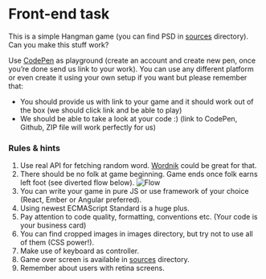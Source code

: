 # Front-end task

This is a simple Hangman game (you can find PSD in [sources](/sources) directory). Can you make this stuff work?

Use [CodePen](http://codepen.io/) as playground (create an account and create new pen, once you’re done send us link to your work). You can use any different platform or even create it using your own setup if you want but please remember that:
+ You should provide us with link to your game and it should work out of the box (we should click link and be able to play)
+ We should be able to take a look at your code :) (link to CodePen, Github, ZIP file will work perfectly for us)

### Rules & hints
1. Use real API for fetching random word. [Wordnik](http://developer.wordnik.com/docs.html#!/words) could be great for that.
2. There should be no folk at game beginning. Game ends once folk earns left foot (see diverted flow below).
![Flow](/imgs/flow.png)
3. You can write your game in pure JS or use framework of your choice (React, Ember or Angular preferred).
4. Using newest ECMAScript Standard is a huge plus.
5. Pay attention to code quality, formatting, conventions etc. (Your code is your business card)
6. You can find cropped images in images directory, but try not to use all of them (CSS power!).
7. Make use of keyboard as controller.
8. Game over screen is available in [sources](P/sources) directory.
9. Remember about users with retina screens.